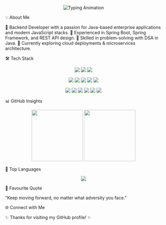 <p align="center"> <img src="https://readme-typing-svg.demolab.com?font=JetBrains+Mono&size=28&pause=1000&color=00F7FF&center=true&vCenter=true&width=800&lines=Hey%2C+I'm+Aginas+B+%F0%9F%91%8B;Backend+Developer+%7C+Java+%26+JavaScript;Spring+Boot+%7C+Node.js+%7C+React;Building+Secure+%26+Scalable+Applications" alt="Typing Animation" /> </p>
💡 About Me

🔹 Backend Developer with a passion for Java-based enterprise applications and modern JavaScript stacks.
🔹 Experienced in Spring Boot, Spring Framework, and REST API design.
🔹 Skilled in problem-solving with DSA in Java.
🔹 Currently exploring cloud deployments & microservices architecture.

🛠 Tech Stack
<p align="center"> <img src="https://img.shields.io/badge/Java-ED8B00?style=for-the-badge&logo=openjdk&logoColor=white" /> <img src="https://img.shields.io/badge/Python-3776AB?style=for-the-badge&logo=python&logoColor=white" /> <img src="https://img.shields.io/badge/JavaScript-F7DF1E?style=for-the-badge&logo=javascript&logoColor=black" /> </p> <p align="center"> <img src="https://img.shields.io/badge/Spring_Boot-6DB33F?style=for-the-badge&logo=springboot&logoColor=white" /> <img src="https://img.shields.io/badge/Spring_Framework-6DB33F?style=for-the-badge&logo=spring&logoColor=white" /> <img src="https://img.shields.io/badge/Express.js-000000?style=for-the-badge&logo=express&logoColor=white" /> <img src="https://img.shields.io/badge/Node.js-339933?style=for-the-badge&logo=nodedotjs&logoColor=white" /> <img src="https://img.shields.io/badge/React-61DAFB?style=for-the-badge&logo=react&logoColor=black" /> </p> <p align="center"> <img src="https://img.shields.io/badge/Bootstrap-7952B3?style=for-the-badge&logo=bootstrap&logoColor=white" /> <img src="https://img.shields.io/badge/Git-F05032?style=for-the-badge&logo=git&logoColor=white" /> <img src="https://img.shields.io/badge/GitHub-181717?style=for-the-badge&logo=github&logoColor=white" /> <img src="https://img.shields.io/badge/Postman-FF6C37?style=for-the-badge&logo=postman&logoColor=white" /> <img src="https://img.shields.io/badge/VS_Code-0078D4?style=for-the-badge&logo=visualstudiocode&logoColor=white" /> <img src="https://img.shields.io/badge/IntelliJ_IDEA-000000?style=for-the-badge&logo=intellijidea&logoColor=white" /> </p>
📊 GitHub Insights
<p align="center"> <img height="165" src="https://github-readme-stats.vercel.app/api?username=aginasb2109&show_icons=true&rank_icon=github&theme=tokyonight" /> <img height="165" src="https://streak-stats.demolab.com?user=aginasb2109&theme=tokyonight" /> </p>
🚀 Top Languages
<p align="center"> <img src="https://github-readme-stats.vercel.app/api/top-langs/?username=aginasb2109&layout=compact&theme=tokyonight" /> </p>
💬 Favourite Quote

“Keep moving forward, no matter what adversity you face.”

🌐 Connect with Me




✨ Thanks for visiting my GitHub profile! ✨
